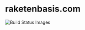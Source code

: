 # raketenbasis.com
<img title="Build Status Images" src="https://travis-ci.org/raketenbasis/blog.svg" />
